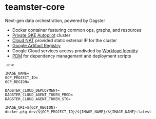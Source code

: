 # teamster-core
Next-gen data orchestration, powered by Dagster

- Docker container featuring common ops, graphs, and resources
- [Private GKE Autopilot](https://cloud.google.com/kubernetes-engine/docs/how-to/private-clusters#public_cp) cluster
- [Cloud NAT](https://cloud.google.com/nat/docs/gke-example#create-nat) provided static external IP for the cluster
- [Google Artifact Registry](https://cloud.google.com/artifact-registry/docs/docker/store-docker-container-images)
- Google Cloud services access prodivded by [Workload Identity](https://cloud.google.com/kubernetes-engine/docs/how-to/workload-identity#authenticating_to)
- [PDM](https://pdm.fming.dev/) for dependency management and deployment scripts

`.env`
```
IMAGE_NAME=
GCP_PROJECT_ID=
GCP_REGION=

DAGSTER_CLOUD_DEPLOYMENT=
DAGSTER_CLOUD_AGENT_TOKEN_PROD=
DAGSTER_CLOUD_AGENT_TOKEN_STG=

IMAGE_URI=${GCP_REGION}-docker.pkg.dev/${GCP_PROJECT_ID}/${IMAGE_NAME}/${IMAGE_NAME}:latest
```
